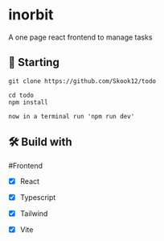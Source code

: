 # inorbit
 A one page react frontend to manage tasks

 ## 🚀 Starting
```
git clone https://github.com/Skook12/todo

cd todo
npm install

now in a terminal run 'npm run dev'
```

## 🛠️ Build with
 #Frontend
 - [X] React
 - [X] Typescript
 - [X] Tailwind
 - [X] Vite

